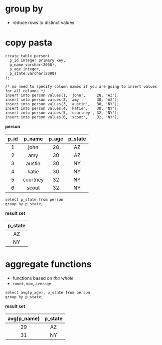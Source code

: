 # group by
* reduce rows to distinct values

# copy pasta

```
create table person(
  p_id integer primary key,
  p_name varchar(2000),
  p_age integer,
  p_state varchar(2000)
);

/* no need to specify column names if you are going to insert values for all columns */
insert into person values(1, 'john',     28, 'AZ');
insert into person values(2, 'amy',      30, 'AZ');
insert into person values(3, 'austin',   30, 'NY');
insert into person values(4, 'katie',    30, 'NY');
insert into person values(5, 'courtney', 32, 'NY');
insert into person values(6, 'scout',    32, 'NY');
```

**person**

| p_id |  p_name  | p_age | p_state |
|:----:|:--------:|:-----:|:-------:|
|   1  |   john   |   28  |    AZ   |
|   2  |    amy   |   30  |    AZ   |
|   3  |  austin  |   30  |    NY   |
|   4  |   katie  |   30  |    NY   |
|   5  | courtney |   32  |    NY   |
|   6  |   scout  |   32  |    NY   |

```
select p_state from person
group by p_state;
```

**result set**

| p_state |
|:-------:|
|    AZ   |
|    NY   |

# aggregate functions
* functions based on *the whole*
* `count`, `max`, `average`

```
select avg(p_age), p_state from person
group by p_state;
```

**result set**

| avg(p_name) | p_state |
|:-----------:|:-------:|
|      29     |    AZ   |
|      31     |    NY   |
